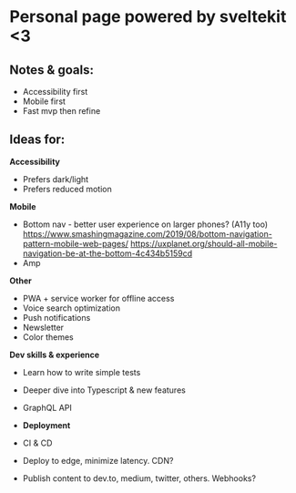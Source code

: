 # Personal page powered by sveltekit <3

## Notes & goals:

- Accessibility first
- Mobile first
- Fast mvp then refine

## Ideas for:

**Accessibility**

- Prefers dark/light
- Prefers reduced motion

**Mobile**

- Bottom nav - better user experience on larger phones? (A11y too) https://www.smashingmagazine.com/2019/08/bottom-navigation-pattern-mobile-web-pages/
  https://uxplanet.org/should-all-mobile-navigation-be-at-the-bottom-4c434b5159cd
- Amp

**Other**

- PWA + service worker for offline access
- Voice search optimization
- Push notifications
- Newsletter
- Color themes

**Dev skills & experience**

- Learn how to write simple tests
- Deeper dive into Typescript & new features
- GraphQL API
- **Deployment**

- CI & CD
- Deploy to edge, minimize latency. CDN?
- Publish content to dev.to, medium, twitter, others. Webhooks?

